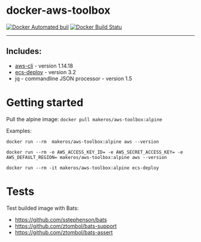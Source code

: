 # docker-aws-toolbox

[![Docker Automated buil](https://img.shields.io/docker/automated/makeros/aws-toolbox.svg)]()
[![Docker Build Statu](https://img.shields.io/docker/build/makeros/aws-toolbox.svg)]()

---


## Includes:

* [aws-cli](http://docs.aws.amazon.com/cli/latest/userguide/cli-chap-welcome.html) - version 1.14.18
* [ecs-deploy](https://github.com/silinternational/ecs-deploy) - version 3.2
* jq - commandline JSON processor - version 1.5

# Getting started

Pull the alpine image: `docker pull makeros/aws-toolbox:alpine`

Examples:

```
docker run --rm  makeros/aws-toolbox:alpine aws --version
```

```
docker run --rm -e AWS_ACCESS_KEY_ID= -e AWS_SECRET_ACCESS_KEY= -e AWS_DEFAULT_REGION= makeros/aws-toolbox:alpine aws --version
```

```
docker run --rm -it makeros/aws-toolbox:alpine ecs-deploy
```

# Tests
Test builded image with Bats:
* https://github.com/sstephenson/bats
* https://github.com/ztombol/bats-support
* https://github.com/ztombol/bats-assert
